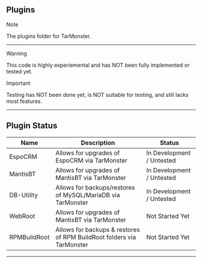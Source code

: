 <h2> Plugins</h2>

> [!NOTE]
> The plugins folder for TarMonster.
<hr>

> [!WARNING]
> This code is highly experiemental and has NOT been fully implemented or tested yet.

> [!IMPORTANT]
> Testing has NOT been done yet, is NOT suitable for testing, and still lacks most features.

<hr>
<h2>Plugin Status</h2>


| Name | Description | Status
| --- | --- | --- |
| EspoCRM | Allows for upgrades of EspoCRM via TarMonster | In Development / Untested
| MantisBT | Allows for upgrades of MantisBT via TarMonster | In Development / Untested
| DB-Utility | Allows for backups/restores of MySQL/MariaDB via TarMonster | In Development / Untested
| WebRoot | Allows for upgrades of MantisBT via TarMonster | Not Started Yet
| RPMBuildRoot | Allows for backups & restores of RPM BuildRoot folders via TarMonster | Not Started Yet

<hr>
